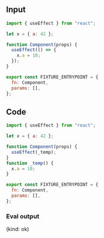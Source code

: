 
## Input

```javascript
import { useEffect } from "react";

let x = { a: 42 };

function Component(props) {
  useEffect(() => {
    x.a = 10;
  });
}

export const FIXTURE_ENTRYPOINT = {
  fn: Component,
  params: [],
};

```

## Code

```javascript
import { useEffect } from "react";

let x = { a: 42 };

function Component(props) {
  useEffect(_temp);
}
function _temp() {
  x.a = 10;
}

export const FIXTURE_ENTRYPOINT = {
  fn: Component,
  params: [],
};

```
      
### Eval output
(kind: ok) 